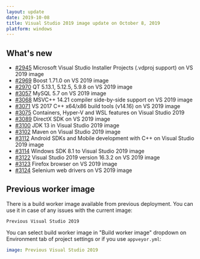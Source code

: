 ```yaml
---
layout: update
date: 2019-10-08
title: Visual Studio 2019 image update on October 8, 2019
platform: windows
---
```


## What's new

* [#2945](https://github.com/appveyor/ci/issues/2945) Microsoft Visual Studio Installer Projects (.vdproj support) on VS 2019 image
* [#2969](https://github.com/appveyor/ci/issues/2969) Boost 1.71.0 on VS 2019 image
* [#2970](https://github.com/appveyor/ci/issues/2970) QT 5.13.1, 5.12.5, 5.9.8 on VS 2019 image
* [#3057](https://github.com/appveyor/ci/issues/3057) MySQL 5.7 on VS 2019 image
* [#3068](https://github.com/appveyor/ci/issues/3068) MSVC++ 14.21 compiler side-by-side support on VS 2019 image
* [#3071](https://github.com/appveyor/ci/issues/3071) VS 2017 C++ x64/x86 build tools (v14.16) on VS 2019 image
* [#3075](https://github.com/appveyor/ci/issues/3075) Containers, Hyper-V and WSL features on Visual Studio 2019
* [#3089](https://github.com/appveyor/ci/issues/3089) DirectX SDK on VS 2019 image
* [#3100](https://github.com/appveyor/ci/issues/3100) JDK 13 in Visual Studio 2019 image
* [#3102](https://github.com/appveyor/ci/issues/3102) Maven on Visual Studio 2019 image
* [#3112](https://github.com/appveyor/ci/issues/3112) Android SDKs and Mobile development with C++ on Visual Studio 2019 image
* [#3114](https://github.com/appveyor/ci/issues/3114) Windows SDK 8.1 to Visual Studio 2019 image
* [#3122](https://github.com/appveyor/ci/issues/3122) Visual Studio 2019 version 16.3.2 on VS 2019 image
* [#3123](https://github.com/appveyor/ci/issues/3123) Firefox browser on VS 2019 image
* [#3124](https://github.com/appveyor/ci/issues/3124) Selenium web drivers on VS 2019 image

## Previous worker image

There is a build worker image available from previous deployment. You can use it in case of any issues with the current image:

`Previous Visual Studio 2019`

You can select build worker image in "Build worker image" dropdown on Environment tab of project settings or if you use `appveyor.yml`:

```yaml
image: Previous Visual Studio 2019
```